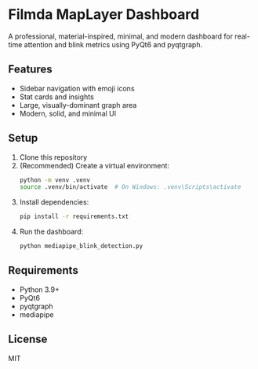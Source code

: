 # Filmda MapLayer Dashboard

A professional, material-inspired, minimal, and modern dashboard for real-time attention and blink metrics using PyQt6 and pyqtgraph.

## Features
- Sidebar navigation with emoji icons
- Stat cards and insights
- Large, visually-dominant graph area
- Modern, solid, and minimal UI

## Setup
1. Clone this repository
2. (Recommended) Create a virtual environment:
   ```sh
   python -m venv .venv
   source .venv/bin/activate  # On Windows: .venv\Scripts\activate
   ```
3. Install dependencies:
   ```sh
   pip install -r requirements.txt
   ```
4. Run the dashboard:
   ```sh
   python mediapipe_blink_detection.py
   ```

## Requirements
- Python 3.9+
- PyQt6
- pyqtgraph
- mediapipe

## License
MIT
